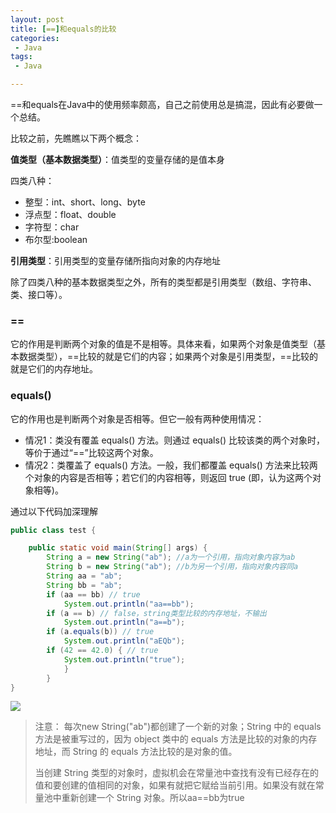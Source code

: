 ```yaml
---
layout: post
title: [==]和equals的比较
categories:
 - Java
tags:
 - Java

---
```


==和equals在Java中的使用频率颇高，自己之前使用总是搞混，因此有必要做一个总结。

比较之前，先瞧瞧以下两个概念：

**值类型（基本数据类型）**：值类型的变量存储的是值本身

四类八种：

- 整型：int、short、long、byte
- 浮点型：float、double
- 字符型：char
- 布尔型:boolean

<!-- more -->


**引用类型**：引用类型的变量存储所指向对象的内存地址

除了四类八种的基本数据类型之外，所有的类型都是引用类型（数组、字符串、类、接口等）。



### ==

它的作用是判断两个对象的值是不是相等。具体来看，如果两个对象是值类型（基本数据类型），==比较的就是它们的内容；如果两个对象是引用类型，==比较的就是它们的内存地址。



### equals() 

它的作用也是判断两个对象是否相等。但它一般有两种使用情况：

- 情况1：类没有覆盖 equals() 方法。则通过 equals() 比较该类的两个对象时，等价于通过“==”比较这两个对象。
- 情况2：类覆盖了 equals() 方法。一般，我们都覆盖 equals() 方法来比较两个对象的内容是否相等；若它们的内容相等，则返回 true (即，认为这两个对象相等)。

通过以下代码加深理解

```java
public class test {

	public static void main(String[] args) {
		String a = new String("ab"); //a为一个引用，指向对象内容为ab
		String b = new String("ab"); //b为另一个引用，指向对象内容同a
		String aa = "ab";
		String bb = "ab";
		if (aa == bb) // true 
			System.out.println("aa==bb"); 
		if (a == b) // false，string类型比较的内存地址，不输出
			System.out.println("a==b"); 
		if (a.equals(b)) // true 
			System.out.println("aEQb"); 
		if (42 == 42.0) { // true 
			System.out.println("true"); 
			}
		}
}

```

![](https://article-1300776923.cos.ap-chengdu.myqcloud.com/equals%26%3D.PNG)

> 注意： 每次new String("ab")都创建了一个新的对象；String 中的 equals 方法是被重写过的，因为 object 类中的 equals 方法是比较的对象的内存地址，而 String 的 equals 方法比较的是对象的值。
>
> 当创建 String 类型的对象时，虚拟机会在常量池中查找有没有已经存在的值和要创建的值相同的对象，如果有就把它赋给当前引用。如果没有就在常量池中重新创建一个 String 对象。所以aa==bb为true